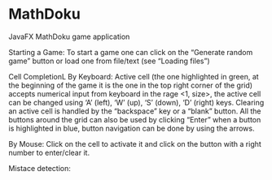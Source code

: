 # MathDoku
JavaFX MathDoku game application

Starting a Game:
To start a game one can click on the “Generate random game” button or load one from file/text (see “Loading files”)

Cell CompletionL
By Keyboard: 
Active cell (the one highlighted in green, at the beginning of the game it is the one in the top right corner of the grid) accepts numerical input from keyboard in the rage <1, size>, the active cell can be changed using ‘A’ (left), ‘W’ (up), ‘S’ (down), ‘D’ (right) keys. Clearing an active cell is handled by the “backspace” key or a “blank” button. All the buttons around the grid can also be used by clicking “Enter” when a button is highlighted in blue, button navigation can be done by using the arrows.

By Mouse:
Click on the cell to activate it and click on the button with a right number to enter/clear it.

Mistace detection:
